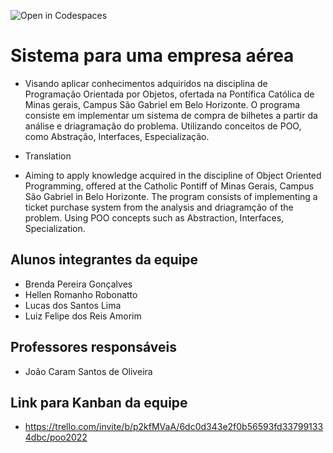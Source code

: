 ![Open in Codespaces](https://classroom.github.com/assets/open-in-codespaces-abfff4d4e15f9e1bd8274d9a39a0befe03a0632bb0f153d0ec72ff541cedbe34.svg)
# Sistema para uma empresa aérea

* Visando aplicar conhecimentos adquiridos na disciplina de Programação Orientada por Objetos, ofertada na Pontífica Católica de Minas gerais, Campus São Gabriel em Belo Horizonte. O programa consiste em implementar um sistema de compra de bilhetes a partir da análise e driagramação do problema. Utilizando conceitos de POO, como Abstração, Interfaces, Especialização.

* Translation

* Aiming to apply knowledge acquired in the discipline of Object Oriented Programming, offered at the Catholic Pontiff of Minas Gerais, Campus São Gabriel in Belo Horizonte. The program consists of implementing a ticket purchase system from the analysis and driagramção of the problem. Using POO concepts such as Abstraction, Interfaces, Specialization.
## Alunos integrantes da equipe

* Brenda Pereira Gonçalves
* Hellen Romanho Robonatto
* Lucas dos Santos Lima
* Luiz Felipe dos Reis Amorim
## Professores responsáveis

* João Caram Santos de Oliveira

## Link para Kanban da equipe

* https://trello.com/invite/b/p2kfMVaA/6dc0d343e2f0b56593fd337991334dbc/poo2022

